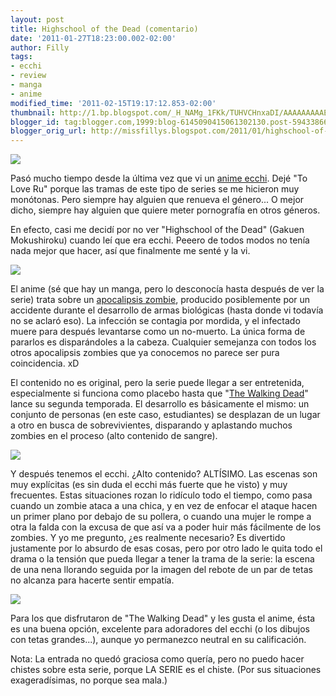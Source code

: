 ```yaml
---
layout: post
title: Highschool of the Dead (comentario)
date: '2011-01-27T18:23:00.002-02:00'
author: Filly
tags:
- ecchi
- review
- manga
- anime
modified_time: '2011-02-15T19:17:12.853-02:00'
thumbnail: http://1.bp.blogspot.com/_H_NAMg_1FKk/TUHVCHnxaDI/AAAAAAAAAEM/XtPShHgFUTs/s72-c/hotd.JPG
blogger_id: tag:blogger.com,1999:blog-6145090415061302130.post-5943386623032883718
blogger_orig_url: http://missfillys.blogspot.com/2011/01/highschool-of-dead-comentario.html
---
```


[![](http://1.bp.blogspot.com/_H_NAMg_1FKk/TUHVCHnxaDI/AAAAAAAAAEM/XtPShHgFUTs/s320/hotd.JPG)][0]

Pasó mucho tiempo desde la última vez que vi un [anime ecchi][1]. Dejé "To Love Ru" porque las tramas de este
tipo de series se me hicieron muy monótonas. Pero siempre hay alguien que renueva el género... O mejor dicho,
siempre hay alguien que quiere meter pornografía en otros géneros.  

En efecto, casi me decidí por no ver "Highschool of the Dead" (Gakuen Mokushiroku) cuando leí que era ecchi.
Peeero de todos modos no tenía nada mejor que hacer, así que finalmente me senté y la vi.  

[![](http://4.bp.blogspot.com/_H_NAMg_1FKk/TUHraj7JUXI/AAAAAAAAAEQ/9zmk0v1UFfw/s320/hotdscreen.jpg)][2]

El anime (sé que hay un manga, pero lo desconocía hasta después de ver la serie) trata sobre un [apocalipsis zombie][3],
producido posiblemente por un accidente durante el desarrollo de armas biológicas (hasta donde vi todavía no se
aclaró eso). La infección se contagia por mordida, y el infectado muere para después levantarse como un no-muerto.
La única forma de pararlos es disparándoles a la cabeza. Cualquier semejanza con todos los otros apocalipsis zombies
que ya conocemos no parece ser pura coincidencia. xD

El contenido no es original, pero la serie puede llegar a ser entretenida, especialmente si funciona como placebo
hasta que "[The Walking Dead][4]" lance su segunda temporada. El desarrollo es básicamente el mismo: un conjunto
de personas (en este caso, estudiantes) se desplazan de un lugar a otro en busca de sobrevivientes, disparando y
aplastando muchos zombies en el proceso (alto contenido de sangre).

[![](http://3.bp.blogspot.com/_H_NAMg_1FKk/TUHr9dRaftI/AAAAAAAAAEU/7JOtPKfvaWE/s320/hotdscreen2.jpg)][5]

Y después tenemos el ecchi. ¿Alto contenido? ALTÍSIMO. Las escenas son muy explícitas (es sin duda el ecchi más
fuerte que he visto) y muy frecuentes. Estas situaciones rozan lo ridículo todo el tiempo, como pasa cuando un
zombie ataca a una chica, y en vez de enfocar el ataque hacen un primer plano por debajo de su pollera, o cuando
una mujer le rompe a otra la falda con la excusa de que así va a poder huir más fácilmente de los zombies. Y yo
me pregunto, ¿es realmente necesario? Es divertido justamente por lo absurdo de esas cosas, pero por otro lado le
quita todo el drama o la tensión que pueda llegar a tener la trama de la serie: la escena de una nena llorando seguida
por la imagen del rebote de un par de tetas no alcanza para hacerte sentir empatía.

[![](http://2.bp.blogspot.com/_H_NAMg_1FKk/TUHsKbZ2fBI/AAAAAAAAAEY/FTDcG5kz0D4/s320/hotdscreen3.jpg)][6]

Para los que disfrutaron de "The Walking Dead" y les gusta el anime, ésta es una buena opción, excelente para
adoradores del ecchi (o los dibujos con tetas grandes...), aunque yo permanezco neutral en su calificación.  

Nota: La entrada no quedó graciosa como quería, pero no puedo hacer chistes sobre esta serie, porque LA SERIE
es el chiste. (Por sus situaciones exageradísimas, no porque sea mala.)

[0]: http://1.bp.blogspot.com/_H_NAMg_1FKk/TUHVCHnxaDI/AAAAAAAAAEM/XtPShHgFUTs/s1600/hotd.JPG
[1]: http://es.wikipedia.org/wiki/Ecchi
[2]: http://4.bp.blogspot.com/_H_NAMg_1FKk/TUHraj7JUXI/AAAAAAAAAEQ/9zmk0v1UFfw/s1600/hotdscreen.jpg
[3]: http://es.wikipedia.org/wiki/Apocalipsis_zombi
[4]: http://es.wikipedia.org/wiki/The_Walking_Dead
[5]: http://3.bp.blogspot.com/_H_NAMg_1FKk/TUHr9dRaftI/AAAAAAAAAEU/7JOtPKfvaWE/s1600/hotdscreen2.jpg
[6]: http://2.bp.blogspot.com/_H_NAMg_1FKk/TUHsKbZ2fBI/AAAAAAAAAEY/FTDcG5kz0D4/s1600/hotdscreen3.jpg